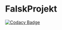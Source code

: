 # FalskProjekt

[![Codacy Badge](https://api.codacy.com/project/badge/Grade/289bba5e4341469e935bded0357e00e8)](https://app.codacy.com/gh/SPL21GL/FL_FalskProjekt?utm_source=github.com&utm_medium=referral&utm_content=SPL21GL/FL_FalskProjekt&utm_campaign=Badge_Grade_Settings)